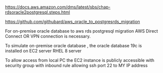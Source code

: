  https://docs.aws.amazon.com/dms/latest/sbs/chap-rdsoracle2postgresql.steps.html

 https://github.com/githubard/aws_oracle_to_postgresrds_migration

 For on-premise oracle database to aws rds postgresql migration AWS Direct Connect OR VPN connection is necessary.

To simulate on-premise oracle database , the oracle database 19c is installed on EC2 server RHEL 8 server

To allow access from local PC the EC2 instance is publicly accessible with security group with inbound rule
allowing ssh port 22 to MY IP address
